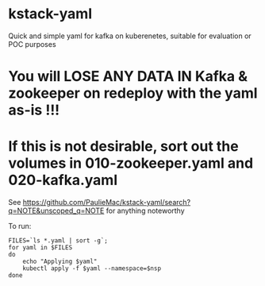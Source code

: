 # kstack-yaml
Quick and simple yaml for kafka on kuberenetes, suitable for evaluation or POC purposes

#  You will LOSE ANY DATA IN Kafka & zookeeper on redeploy with the yaml as-is !!! 
# If this is not desirable, sort out the volumes in 010-zookeeper.yaml and 020-kafka.yaml


See https://github.com/PaulieMac/kstack-yaml/search?q=NOTE&unscoped_q=NOTE for anything noteworthy


To run:
```
FILES=`ls *.yaml | sort -g`;
for yaml in $FILES
do
  	echo "Applying $yaml"
	kubectl apply -f $yaml --namespace=$nsp
done
```
